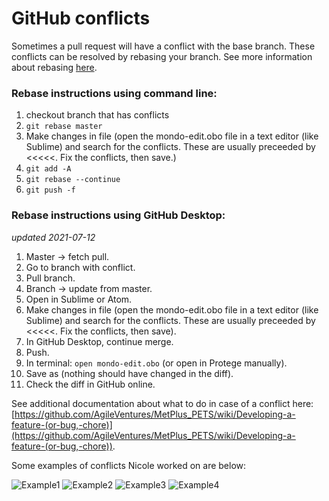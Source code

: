 # GitHub conflicts

Sometimes a pull request will have a conflict with the base branch. These conflicts can be resolved by rebasing your branch. See more information about rebasing [here](https://git-scm.com/docs/git-rebase).

### Rebase instructions using command line:
1. checkout branch that has conflicts
2. `git rebase master`
3. Make changes in file (open the mondo-edit.obo file in a text editor (like Sublime) and search for the conflicts. These are usually preceeded by <<<<<. Fix the conflicts, then save.)
4. `git add -A`
5. `git rebase --continue`
6. `git push -f`

### Rebase instructions using GitHub Desktop:

_updated 2021-07-12_

1. Master -> fetch pull. 
2. Go to branch with conflict. 
3. Pull branch. 
4. Branch -> update from master. 
5. Open in Sublime or Atom. 
6. Make changes in file (open the mondo-edit.obo file in a text editor (like Sublime) and search for the conflicts. These are usually preceeded by <<<<<. Fix the conflicts, then save). 
7. In GitHub Desktop, continue merge. 
8. Push. 
9. In terminal: `open mondo-edit.obo` (or open in Protege manually). 
10. Save as (nothing should have changed in the diff). 
11. Check the diff in GitHub online. 

See additional documentation about what to do in case of a conflict here: [https://github.com/AgileVentures/MetPlus_PETS/wiki/Developing-a-feature-(or-bug,-chore)](https://github.com/AgileVentures/MetPlus_PETS/wiki/Developing-a-feature-(or-bug,-chore)). 

Some examples of conflicts Nicole worked on are below:  

![Example1](images/FixGitHubConflicts/Slide1.jpeg)
![Example2](images/FixGitHubConflicts/Slide2.jpeg)
![Example3](images/FixGitHubConflicts/Slide3.jpeg)
![Example4](images/FixGitHubConflicts/Slide4.jpeg)
